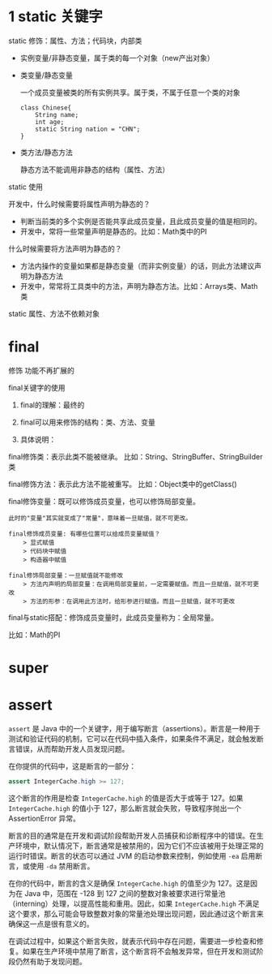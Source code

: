 # 1 static 关键字
static 修饰：属性、方法；代码块，内部类
* 实例变量/非静态变量，属于类的每一个对象（new产出对象）
* 类变量/静态变量

    一个成员变量被类的所有实例共享。属于类，不属于任意一个类的对象
    ```
    class Chinese{
        String name;
        int age;
        static String nation = "CHN";
    }
    ```
* 类方法/静态方法 

    静态方法不能调用非静态的结构（属性、方法）

static 使用

开发中，什么时候需要将属性声明为静态的？<br>
* 判断当前类的多个实例是否能共享此成员变量，且此成员变量的值是相同的。
* 开发中，常将一些常量声明是静态的。比如：Math类中的PI<br>

什么时候需要将方法声明为静态的？<br>
* 方法内操作的变量如果都是静态变量（而非实例变量）的话，则此方法建议声明为静态方法
* 开发中，常常将工具类中的方法，声明为静态方法。比如：Arrays类、Math类

static 属性、方法不依赖对象




# final

修饰 功能不再扩展的


final关键字的使用

1. final的理解：最终的

2. final可以用来修饰的结构：类、方法、变量

3. 具体说明：

final修饰类：表示此类不能被继承。
    比如：String、StringBuffer、StringBuilder类

final修饰方法：表示此方法不能被重写。
    比如：Object类中的getClass()

final修饰变量：既可以修饰成员变量，也可以修饰局部变量。
    
    此时的"变量"其实就变成了"常量"，意味着一旦赋值，就不可更改。

    final修饰成员变量: 有哪些位置可以给成员变量赋值？
        > 显式赋值
        > 代码块中赋值
        > 构造器中赋值

    final修饰局部变量：一旦赋值就不能修改
        > 方法内声明的局部变量：在调用局部变量前，一定需要赋值。而且一旦赋值，就不可更改
        > 方法的形参：在调用此方法时，给形参进行赋值。而且一旦赋值，就不可更改

final与static搭配：修饰成员变量时，此成员变量称为：全局常量。

   比如：Math的PI

# super


# assert
`assert` 是 Java 中的一个关键字，用于编写断言（assertions）。断言是一种用于测试和验证代码的机制，它可以在代码中插入条件，如果条件不满足，就会触发断言错误，从而帮助开发人员发现问题。

在你提供的代码中，这是断言的一部分：

```java
assert IntegerCache.high >= 127;
```

这个断言的作用是检查 `IntegerCache.high` 的值是否大于或等于 127。如果 `IntegerCache.high` 的值小于 127，那么断言就会失败，导致程序抛出一个 AssertionError 异常。

断言的目的通常是在开发和调试阶段帮助开发人员捕获和诊断程序中的错误。在生产环境中，默认情况下，断言通常是被禁用的，因为它们不应该被用于处理正常的运行时错误。断言的状态可以通过 JVM 的启动参数来控制，例如使用 `-ea` 启用断言，或使用 `-da` 禁用断言。

在你的代码中，断言的含义是确保 `IntegerCache.high` 的值至少为 127。这是因为在 Java 中，范围在 -128 到 127 之间的整数对象被要求进行常量池（interning）处理，以提高性能和重用。因此，如果 `IntegerCache.high` 不满足这个要求，那么可能会导致整数对象的常量池处理出现问题，因此通过这个断言来确保这一点是很有意义的。

在调试过程中，如果这个断言失败，就表示代码中存在问题，需要进一步检查和修复。如果在生产环境中禁用了断言，这个断言将不会触发异常，但在开发和测试阶段仍然有助于发现问题。



